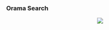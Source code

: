 ### Orama Search

<p align="center">
  <img src="https://docs.askorama.ai/logo-orama-dark.svg" />
</p>
